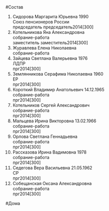 #Состав  
1. Сидорова Маргарита Юрьевна 1990  
    Союз пенсионеров России  
    председатель председатель2014[300]  
2. Котельникова Яна Александровна  
    собрание-работа  
    заместитель заместитель2014[300]  
3. Журавлева Елена Николаевна  
    собрание-работа  
4. Зайцева Светлана Валерьевна 1976  
    ЛДПР  
    прг2014[300]  
5. Землянникова Серафима Николаевна 1960  
    ЕР  
    прг2014[300]  
6. Короткий Владимир Анатольевич 14.12.1965  
    собрание-работа  
    прг2014[300]  
7. Котельников Сергей Александрович  
    собрание-работа  
    прг2014[300]  
8. Мальцева Ирина Викторовна 13.02.1966  
    собрание-работа  
    прг2014[300]  
9. Орлова Светлана Геннадьевна  
    собрание-работа  
    прг2014[300]  
10. Рассказова Ирина Вадимовна 1978  
    собрание-работа  
    прг2014[300]  
11. Седегова Вера Васильевна 21.05.1962  
    СР  
    прг2014[300]  
12. Собещанская Оксана Александровна  
    собрание-работа  
    прг2014[300]  
  
#Дома  
